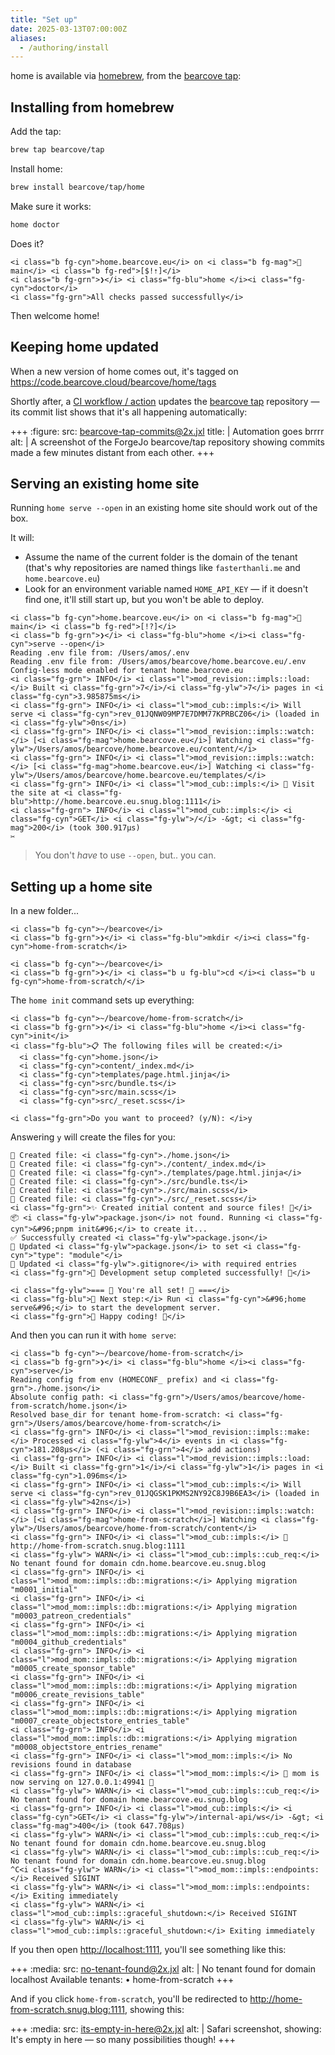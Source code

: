 ```yaml
---
title: "Set up"
date: 2025-03-13T07:00:00Z
aliases:
  - /authoring/install
---
```


home is available via [homebrew](https://brew.sh), from the [bearcove tap](https://github.com/bearcove/tap):

## Installing from homebrew

Add the tap:

```bash
brew tap bearcove/tap
```

Install home:

```bash
brew install bearcove/tap/home
```

Make sure it works:

```bash
home doctor
```

Does it?

```term
<i class="b fg-cyn">home.bearcove.eu</i> on <i class="b fg-mag"> main</i> <i class="b fg-red">[$!⇡]</i>
<i class="b fg-grn">❯</i> <i class="fg-blu">home </i><i class="fg-cyn">doctor</i>
<i class="fg-grn">All checks passed successfully</i>
```

Then welcome home!

## Keeping home updated

When a new version of home comes out, it's tagged on <https://code.bearcove.cloud/bearcove/home/tags>

Shortly after, a [CI workflow / action](https://code.bearcove.cloud/bearcove/home/actions) updates
the [bearcove tap](https://code.bearcove.cloud/bearcove/tap) repository — its commit list shows
that it's all happening automatically:

+++
:figure:
    src: bearcove-tap-commits@2x.jxl
    title: |
        Automation goes brrrr
    alt: |
        A screenshot of the ForgeJo bearcove/tap repository showing commits made a few minutes distant from each other.
+++

## Serving an existing home site

Running `home serve --open` in an existing home site should work out of the box.

It will:

  * Assume the name of the current folder is the domain of the tenant
    (that's why repositories are named things like `fasterthanli.me`
    and `home.bearcove.eu`)
  * Look for an environment variable named `HOME_API_KEY` — if it doesn't
    find one, it'll still start up, but you won't be able to deploy.

```term
<i class="b fg-cyn">home.bearcove.eu</i> on <i class="b fg-mag"> main</i> <i class="b fg-red">[!?]</i>
<i class="b fg-grn">❯</i> <i class="fg-blu">home </i><i class="fg-cyn">serve --open</i>
Reading .env file from: /Users/amos/.env
Reading .env file from: /Users/amos/bearcove/home.bearcove.eu/.env
Config-less mode enabled for tenant home.bearcove.eu
<i class="fg-grn"> INFO</i> <i class="l">mod_revision::impls::load:</i> Built <i class="fg-grn">7</i>/<i class="fg-ylw">7</i> pages in <i class="fg-cyn">3.985875ms</i>
<i class="fg-grn"> INFO</i> <i class="l">mod_cub::impls:</i> Will serve <i class="fg-cyn">rev_01JQNW09MP7E7DMM77KPRBCZ06</i> (loaded in <i class="fg-ylw">0ns</i>)
<i class="fg-grn"> INFO</i> <i class="l">mod_revision::impls::watch:</i> [<i class="fg-mag">home.bearcove.eu</i>] Watching <i class="fg-ylw">/Users/amos/bearcove/home.bearcove.eu/content/</i>
<i class="fg-grn"> INFO</i> <i class="l">mod_revision::impls::watch:</i> [<i class="fg-mag">home.bearcove.eu</i>] Watching <i class="fg-ylw">/Users/amos/bearcove/home.bearcove.eu/templates/</i>
<i class="fg-grn"> INFO</i> <i class="l">mod_cub::impls:</i> 🦊 Visit the site at <i class="fg-blu">http://home.bearcove.eu.snug.blog:1111</i>
<i class="fg-grn"> INFO</i> <i class="l">mod_cub::impls:</i> <i class="fg-cyn">GET</i> <i class="fg-ylw">/</i> -&gt; <i class="fg-mag">200</i> (took 300.917µs)
✂️
```

> You don't _have_ to use `--open`, but.. you can.

## Setting up a home site

In a new folder...

```term
<i class="b fg-cyn">~/bearcove</i>
<i class="b fg-grn">❯</i> <i class="fg-blu">mkdir </i><i class="fg-cyn">home-from-scratch</i>

<i class="b fg-cyn">~/bearcove</i>
<i class="b fg-grn">❯</i> <i class="b u fg-blu">cd </i><i class="b u fg-cyn">home-from-scratch/</i>
```

The `home init` command sets up everything:

```term
<i class="b fg-cyn">~/bearcove/home-from-scratch</i>
<i class="b fg-grn">❯</i> <i class="fg-blu">home </i><i class="fg-cyn">init</i>
<i class="fg-blu">📋 The following files will be created:</i>
  <i class="fg-cyn">home.json</i>
  <i class="fg-cyn">content/_index.md</i>
  <i class="fg-cyn">templates/page.html.jinja</i>
  <i class="fg-cyn">src/bundle.ts</i>
  <i class="fg-cyn">src/main.scss</i>
  <i class="fg-cyn">src/_reset.scss</i>

<i class="fg-grn">Do you want to proceed? (y/N): </i>y
```

Answering `y` will create the files for you:

```term
📄 Created file: <i class="fg-cyn">./home.json</i>
📄 Created file: <i class="fg-cyn">./content/_index.md</i>
📄 Created file: <i class="fg-cyn">./templates/page.html.jinja</i>
📄 Created file: <i class="fg-cyn">./src/bundle.ts</i>
📄 Created file: <i class="fg-cyn">./src/main.scss</i>
📄 Created file: <i class="fg-cyn">./src/_reset.scss</i>
<i class="fg-grn">✨ Created initial content and source files! 🎉</i>
📦 <i class="fg-ylw">package.json</i> not found. Running <i class="fg-cyn">&#96;pnpm init&#96;</i> to create it...
✅ Successfully created <i class="fg-ylw">package.json</i>
🔄 Updated <i class="fg-ylw">package.json</i> to set <i class="fg-cyn">"type": "module"</i>
📝 Updated <i class="fg-ylw">.gitignore</i> with required entries
<i class="fg-grn">🚀 Development setup completed successfully! 🎊</i>

<i class="fg-ylw">=== 🌟 You're all set! 🌟 ===</i>
<i class="fg-blu">📌 Next step:</i> Run <i class="fg-cyn">&#96;home serve&#96;</i> to start the development server.
<i class="fg-grn">🎈 Happy coding! 🎈</i>
```

And then you can run it with `home serve`:

```term
<i class="b fg-cyn">~/bearcove/home-from-scratch</i>
<i class="b fg-grn">❯</i> <i class="fg-blu">home </i><i class="fg-cyn">serve</i>
Reading config from env (HOMECONF_ prefix) and <i class="fg-grn">./home.json</i>
Absolute config path: <i class="fg-grn">/Users/amos/bearcove/home-from-scratch/home.json</i>
Resolved base_dir for tenant home-from-scratch: <i class="fg-grn">/Users/amos/bearcove/home-from-scratch</i>
<i class="fg-grn"> INFO</i> <i class="l">mod_revision::impls::make:</i> Processed <i class="fg-ylw">4</i> events in <i class="fg-cyn">181.208µs</i> (<i class="fg-grn">4</i> add actions)
<i class="fg-grn"> INFO</i> <i class="l">mod_revision::impls::load:</i> Built <i class="fg-grn">1</i>/<i class="fg-ylw">1</i> pages in <i class="fg-cyn">1.096ms</i>
<i class="fg-grn"> INFO</i> <i class="l">mod_cub::impls:</i> Will serve <i class="fg-cyn">rev_01JQGSK1PKMS2NY92C8J9B6EA3</i> (loaded in <i class="fg-ylw">42ns</i>)
<i class="fg-grn"> INFO</i> <i class="l">mod_revision::impls::watch:</i> [<i class="fg-mag">home-from-scratch</i>] Watching <i class="fg-ylw">/Users/amos/bearcove/home-from-scratch/content</i>
<i class="fg-grn"> INFO</i> <i class="l">mod_cub::impls:</i> 🦊 http://home-from-scratch.snug.blog:1111
<i class="fg-ylw"> WARN</i> <i class="l">mod_cub::impls::cub_req:</i> No tenant found for domain cdn.home.bearcove.eu.snug.blog
<i class="fg-grn"> INFO</i> <i class="l">mod_mom::impls::db::migrations:</i> Applying migration "m0001_initial"
<i class="fg-grn"> INFO</i> <i class="l">mod_mom::impls::db::migrations:</i> Applying migration "m0003_patreon_credentials"
<i class="fg-grn"> INFO</i> <i class="l">mod_mom::impls::db::migrations:</i> Applying migration "m0004_github_credentials"
<i class="fg-grn"> INFO</i> <i class="l">mod_mom::impls::db::migrations:</i> Applying migration "m0005_create_sponsor_table"
<i class="fg-grn"> INFO</i> <i class="l">mod_mom::impls::db::migrations:</i> Applying migration "m0006_create_revisions_table"
<i class="fg-grn"> INFO</i> <i class="l">mod_mom::impls::db::migrations:</i> Applying migration "m0007_create_objectstore_entries_table"
<i class="fg-grn"> INFO</i> <i class="l">mod_mom::impls::db::migrations:</i> Applying migration "m0008_objectstore_entries_rename"
<i class="fg-grn"> INFO</i> <i class="l">mod_mom::impls:</i> No revisions found in database
<i class="fg-grn"> INFO</i> <i class="l">mod_mom::impls:</i> 🐻 mom is now serving on 127.0.0.1:49941 💅
<i class="fg-ylw"> WARN</i> <i class="l">mod_cub::impls::cub_req:</i> No tenant found for domain home.bearcove.eu.snug.blog
<i class="fg-grn"> INFO</i> <i class="l">mod_cub::impls:</i> <i class="fg-cyn">GET</i> <i class="fg-ylw">/internal-api/ws</i> -&gt; <i class="fg-mag">400</i> (took 647.708µs)
<i class="fg-ylw"> WARN</i> <i class="l">mod_cub::impls::cub_req:</i> No tenant found for domain cdn.home.bearcove.eu.snug.blog
<i class="fg-ylw"> WARN</i> <i class="l">mod_cub::impls::cub_req:</i> No tenant found for domain cdn.home.bearcove.eu.snug.blog
^C<i class="fg-ylw"> WARN</i> <i class="l">mod_mom::impls::endpoints:</i> Received SIGINT
<i class="fg-ylw"> WARN</i> <i class="l">mod_mom::impls::endpoints:</i> Exiting immediately
<i class="fg-ylw"> WARN</i> <i class="l">mod_cub::impls::graceful_shutdown:</i> Received SIGINT
<i class="fg-ylw"> WARN</i> <i class="l">mod_cub::impls::graceful_shutdown:</i> Exiting immediately
```

If you then open <http://localhost:1111>, you'll see something like this:

+++
:media:
    src: no-tenant-found@2x.jxl
    alt: |
        No tenant found for domain localhost
        Available tenants:
        • home-from-scratch
+++

And if you click `home-from-scratch`, you'll be redirected to
<http://home-from-scratch.snug.blog:1111>, showing this:

+++
:media:
    src: its-empty-in-here@2x.jxl
    alt: |
        Safari screenshot, showing: It's empty in here — so many possibilities though!
+++
